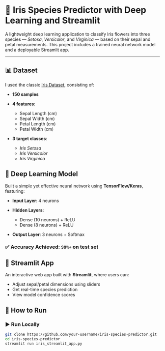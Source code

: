 # 🌸 Iris Species Predictor with Deep Learning and Streamlit

A lightweight deep learning application to classify Iris flowers into three species — *Setosa*, *Versicolor*, and *Virginica* — based on their sepal and petal measurements. This project includes a trained neural network model and a deployable Streamlit app.

---

## 📊 Dataset

I used the classic [Iris Dataset](https://archive.ics.uci.edu/ml/datasets/iris), consisting of:

- **150 samples**
  
- **4 features**:
  
  - Sepal Length (cm)
  - Sepal Width (cm)
  - Petal Length (cm)
  - Petal Width (cm)
- **3 target classes**:
  
  - *Iris Setosa*
  - *Iris Versicolor*
  - *Iris Virginica*

## 🧠 Deep Learning Model

Built a simple yet effective neural network using **TensorFlow/Keras**, featuring:

- **Input Layer**: 4 neurons
  
- **Hidden Layers**: 
  - Dense (10 neurons) + ReLU
  - Dense (8 neurons) + ReLU
    
- **Output Layer**: 3 neurons + Softmax

### ✅ Accuracy Achieved: `98%+` on test set


## 🚀 Streamlit App

An interactive web app built with **Streamlit**, where users can:

- Adjust sepal/petal dimensions using sliders
- Get real-time species prediction
- View model confidence scores


## 🔧 How to Run

### ▶️ Run Locally

```bash
git clone https://github.com/your-username/iris-species-predictor.git
cd iris-species-predictor
streamlit run iris_streamlit_app.py
